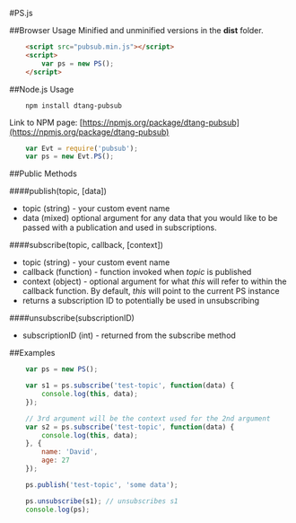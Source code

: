 #PS.js

##Browser Usage
Minified and unminified versions in the __dist__ folder.

```html
	<script src="pubsub.min.js"></script>
	<script>
		var ps = new PS();
	</script>
```

##Node.js Usage

```
	npm install dtang-pubsub
```

Link to NPM page: [https://npmjs.org/package/dtang-pubsub](https://npmjs.org/package/dtang-pubsub)


```js
	var Evt = require('pubsub');
	var ps = new Evt.PS();
```


##Public Methods

####publish(topic, [data])
* topic (string) - your custom event name 
* data (mixed) optional argument for any data that you would like to be passed with a publication and used in subscriptions.

####subscribe(topic, callback, [context])
* topic (string) - your custom event name
* callback (function) - function invoked when _topic_ is published
* context (object) - optional argument for what _this_ will refer to within the callback function. By default, _this_ will point to the current PS instance
* returns a subscription ID to potentially be used in unsubscribing

####unsubscribe(subscriptionID)
* subscriptionID (int) - returned from the subscribe method 


##Examples

```js
	var ps = new PS();

	var s1 = ps.subscribe('test-topic', function(data) {
		console.log(this, data);
	});

	// 3rd argument will be the context used for the 2nd argument
	var s2 = ps.subscribe('test-topic', function(data) {
		console.log(this, data);
	}, {
		name: 'David',
		age: 27
	});

	ps.publish('test-topic', 'some data');

	ps.unsubscribe(s1); // unsubscribes s1
	console.log(ps);
```

